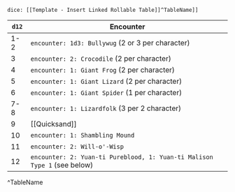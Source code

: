 `dice: [[Template - Insert Linked Rollable Table]]^TableName]]`

| `d12` | Encounter                                                                |
| ----------- | ------------------------------------------------------------------------ |
| 1-2         | `encounter: 1d3: Bullywug` (2 or 3 per character)                        |
| 3           | `encounter: 2: Crocodile` (2 per character)                              |
| 4           | `encounter: 1: Giant Frog` (2 per character)                             |
| 5           | `encounter: 1: Giant Lizard` (2 per character)                           |
| 6           | `encounter: 1: Giant Spider` (1 per character)                           |
| 7-8         | `encounter: 1: Lizardfolk` (3 per 2 character)                           |
| 9           | [[Quicksand]]                                                            |
| 10          | `encounter: 1: Shambling Mound`                                          |
| 11          | `encounter: 2: Will-o'-Wisp`                                             |
| 12          | `encounter: 2: Yuan-ti Pureblood, 1: Yuan-ti Malison Type 1` (see below) |
^TableName